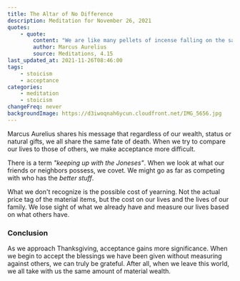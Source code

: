 ```yaml
---
title: The Altar of No Difference
description: Meditation for November 26, 2021
quotes: 
    - quote:
        content: "We are like many pellets of incense falling on the same altar. Some collapse sooner, others later, but it makes no difference."
        author: Marcus Aurelius
        source: Meditations, 4.15
last_updated_at: 2021-11-26T08:46:00
tags:
    - stoicism
    - acceptance
categories:
    - meditation
    - stoicism
changeFreq: never
backgroundImage: https://d3iwoqnah6ycun.cloudfront.net/IMG_5656.jpg
---
```


Marcus Aurelius shares his message that regardless of our wealth, status or natural gifts, we all share the same fate of 
death. When we try to compare our lives to those of others, we make acceptance more difficult.

There is a term *"keeping up with the Joneses"*. When we look at what our friends or neighbors possess, we covet. We 
might go as far as competing with who has the *better stuff*. 

What we don't recognize is the possible cost of yearning. Not the actual price tag of the material items, but the 
cost on our lives and the lives of our family. We lose sight of what we already have and measure our lives based on 
what others have.

### Conclusion 

As we approach Thanksgiving, acceptance gains more significance. When we begin to accept the blessings we have been 
given without measuring against others, we can truly be grateful. After all, when we leave this world, we all take with 
us the same amount of material wealth.
